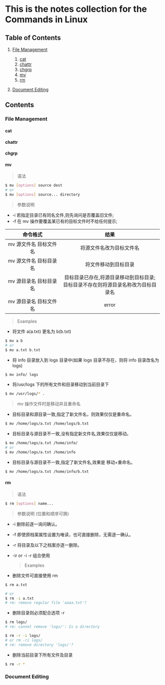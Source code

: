 # This is the notes collection for the Commands in Linux

## Table of Contents

1. [File Management](#FM)

   1. [cat](#cat)
   2. [chattr](#chattr)
   3. [chgrp](#chgrp)
   4. [mv](#mv)
   5. [rm](#rm)

2. [Document Editing](#DE)

## Contents

<a name="FM" id="FM">

### File Management

<a name="cat">

#### cat

<a name="chattr">

#### chattr

<a name="chgrp">

#### chgrp

<a name="mv">

#### mv

> 语法

```bash
$ mv [options] source dest
# or
$ mv [options] source... directory
```

> 参数说明

- -i 若指定目录已有同名文件,则先询问是否覆盖旧文件;
- -f 在 mv 操作要覆盖某已有的目标文件时不给任何提示;

|        命令格式        |                                         结果                                          |
| :--------------------: | :-----------------------------------------------------------------------------------: |
| mv 源文件名 目标文件名 |                               将源文件名改为目标文件名                                |
| mv 源文件名 目标目录名 |                                 将文件移动到目标目录                                  |
| mv 源目录名 目标目录名 | 目标目录已存在,将源目录移动到目标目录;</br>目标目录不存在则将源目录名称改为目标目录名 |
| mv 源目录名 目标文件名 |                                         error                                         |

> Examples

- 将文件 a(a.txt) 更名为 b(b.txt)

```bash
$ mv a b
# or
$ mv a.txt b.txt
```

- 将 info 目录放入到 logs 目录中(如果 logs 目录不存在，则将 info 目录改名为 logs)

```bash
$ mv info/ logs
```

- 将/usr/logs 下的所有文件和目录移动到当前目录下

```bash
$ mv /usr/logs/* .
```

> mv 操作文件时是移动并且重命名

- 目标目录和源目录一致,指定了新文件名，则效果仅仅是重命名。

```bash
$ mv /home/logs/a.txt /home/logs/b.txt
```

- 目标目录与源目录不一致,没有指定新文件名,效果仅仅是移动。

```bash
$ mv /home/logs/a.txt /home/info/
# or
$ mv /home/logs/a.txt /home/info
```

- 目标目录与源目录不一致,指定了新文件名,效果是 移动+重命名。

```bash
$ mv /home/logs/a.txt /home/info/b.txt
```

<a name="rm">

#### rm

> 语法

```bash
$ rm [options] name...
```

> 参数说明
> (位置和顺序可换)

- -i 删除前逐一询问确认。
- -f 即使原档案属性设置为唯读，也可直接删除，无需逐一确认。
- -r 将目录及以下之档案亦逐一删除。
- -ir or -i -r 组合使用

  > Examples

- 删除文件可直接使用 rm

```bash
$ rm a.txt

# or
$ rm -i a.txt
# rm: remove regular file 'aaaa.txt'?
```

- 删除目录则必须配合选项 -r

```bash
$ rm logs/
# rm: cannot remove 'logs/': Is a directory

$ rm -r -i logs/
# or rm -ri logs/
# rm: remove directory 'logs/'?
```

- 删除当前目录下所有文件及目录

```bash
$ rm -r *
```

<a name="DE" id="DE">

### Document Editing
